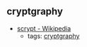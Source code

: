 cryptgraphy 
---
* [scrypt - Wikipedia](https://en.wikipedia.org/wiki/Scrypt)
    * tags: [cryptgraphy](../tags/cryptgraphy.md)
